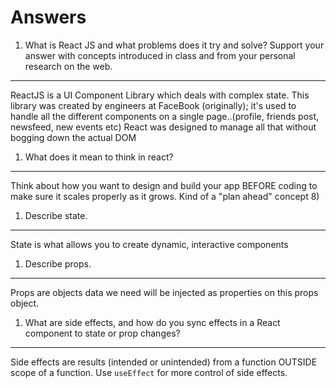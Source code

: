 # Answers

1. What is React JS and what problems does it try and solve? Support your answer with concepts introduced in class and from your personal research on the web.
--------------------------------------------------------------------------------
ReactJS is a UI Component Library which deals with complex state. This library was created by engineers at FaceBook (originally); it's used to handle all the different components on a single page..(profile, friends post, newsfeed, new events etc) React was designed to manage all that without bogging down the actual DOM 

1. What does it mean to think in react?
------------------------------------------------------------------------------------
Think about how you want to design and build your app BEFORE coding to make sure it scales properly as it grows. Kind of a "plan ahead" concept 8)


1. Describe state.
------------------------------------------------------------------------------------
State is what allows you to create dynamic, interactive components

1. Describe props.
------------------------------------------------------------------------------------
Props are objects data we need will be injected as properties on this props object.

1. What are side effects, and how do you sync effects in a React component to state or prop changes?
------------------------------------------------------------------------------------
Side effects are results (intended or unintended) from a function OUTSIDE scope of a function. Use `useEffect` for more control of side effects.
